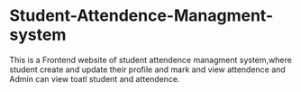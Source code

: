 # Student-Attendence-Managment-system
This is a Frontend website of student attendence managment system,where student create and update their profile and mark and view attendence and Admin can view toatl student and attendence.
